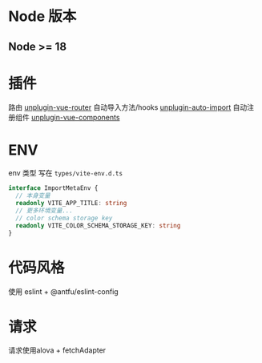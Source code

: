 # Node 版本

## Node >= 18

# 插件

路由 [unplugin-vue-router](https://uvr.esm.is/)
自动导入方法/hooks [unplugin-auto-import](https://github.com/antfu/unplugin-auto-import)
自动注册组件 [unplugin-vue-components](https://github.com/antfu/vite-plugin-components)

# ENV

env 类型 写在 `types/vite-env.d.ts`

```ts
interface ImportMetaEnv {
  // 本身变量
  readonly VITE_APP_TITLE: string
  // 更多环境变量...
  // color schema storage key
  readonly VITE_COLOR_SCHEMA_STORAGE_KEY: string
}
```

# 代码风格
使用 eslint + @antfu/eslint-config

# 请求
请求使用alova + fetchAdapter
